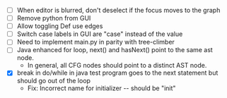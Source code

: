 - [ ] When editor is blurred, don't deselect if the focus moves to the graph
- [ ] Remove python from GUI
- [ ] Allow toggling Def use edges
- [ ] Switch case labels in GUI are "case" instead of the value
- [ ] Need to implement main.py in parity with tree-climber
- [ ] Java enhanced for loop, next() and hasNext() point to the same ast node.
  - In general, all CFG nodes should point to a distinct AST node.
- [x] break in do/while in java test program goes to the next statement but should go out of the loop
  - Fix: Incorrect name for initializer -- should be "init"
